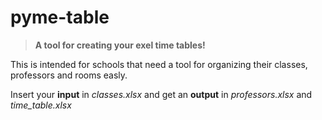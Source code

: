 
# pyme-table

> **A tool for creating your exel time tables!**

This is intended for schools that need a tool for organizing their classes, professors and rooms easly.

Insert your **input** in *classes.xlsx* and get an **output** in *professors.xlsx* and *time_table.xlsx*
